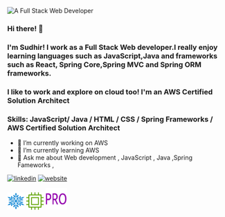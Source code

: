 ![A Full Stack Web Developer](https://media-exp1.licdn.com/dms/image/C561BAQEUTj_4I-fzJg/company-background_10000/0?e=2159024400&v=beta&t=ruawNuGMCiCJ15QAVo500lGifLXYFz-5EmGCI2aJhGM)

### Hi there! 👋

### I'm Sudhir! I work as a Full Stack Web developer.I really enjoy learning languages such as JavaScript,Java and frameworks such as React, Spring Core,Spring MVC and Spring ORM frameworks.

### I like to work and explore on cloud too! I'm an AWS Certified Solution Architect

### Skills: JavaScript/ Java / HTML / CSS / Spring Frameworks / AWS Certified Solution Architect

- 🔭 I’m currently working on AWS  
- 🌱 I’m currently learning AWS 
- 💬 Ask me about Web development , JavaScript , Java ,Spring Fameworks , 


[<img src='https://cdn.jsdelivr.net/npm/simple-icons@3.0.1/icons/linkedin.svg' alt='linkedin' height='40'>](https://www.linkedin.com/in/www.linkedin.com/in/sudhirdontha/)  [<img src='https://cdn.jsdelivr.net/npm/simple-icons@3.0.1/icons/icloud.svg' alt='website' height='40'>](sudhirdontha72.github.io)  

<a href='https://archiveprogram.github.com/'><img src='https://raw.githubusercontent.com/acervenky/animated-github-badges/master/assets/acbadge.gif' width='40' height='40'></a> <a href='https://docs.github.com/en/developers'><img src='https://raw.githubusercontent.com/acervenky/animated-github-badges/master/assets/devbadge.gif' width='40' height='40'></a> <a href='https://github.com/pricing'><img src='https://raw.githubusercontent.com/acervenky/animated-github-badges/master/assets/pro.gif' width='50' height='50'></a>

